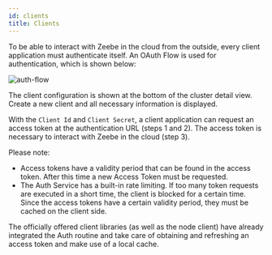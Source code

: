 ```yaml
---
id: clients
title: Clients
---
```


To be able to interact with Zeebe in the cloud from the outside, every client application must authenticate itself. An OAuth Flow is used for authentication, which is shown below:

![auth-flow](./assets/client-auth.png)

The client configuration is shown at the bottom of the cluster detail view. Create a new client and all necessary information is displayed.

With the `Client Id` and `Client Secret`, a client application can request an access token at the authentication URL (steps 1 and 2). The access token is necessary to interact with Zeebe in the cloud (step 3).

Please note:

* Access tokens have a validity period that can be found in the access token. After this time a new Access Token must be requested.
* The Auth Service has a built-in rate limiting. If too many token requests are executed in a short time, the client is blocked for a certain time. Since the access tokens have a certain validity period, they must be cached on the client side.

The officially offered client libraries (as well as the node client) have already integrated the Auth routine and take care of obtaining and refreshing an access token and make use of a local cache.
